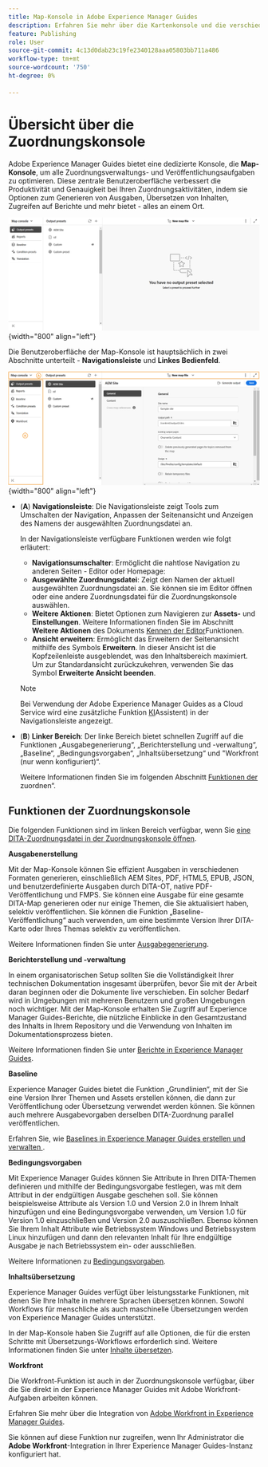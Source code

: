 ```yaml
---
title: Map-Konsole in Adobe Experience Manager Guides
description: Erfahren Sie mehr über die Kartenkonsole und die verschiedenen verfügbaren Funktionen, mit denen Sie Karten in Adobe Experience Manager Guides veröffentlichen und verwalten können.
feature: Publishing
role: User
source-git-commit: 4c13d0dab23c19fe2340128aaa05803bb711a486
workflow-type: tm+mt
source-wordcount: '750'
ht-degree: 0%

---
```



# Übersicht über die Zuordnungskonsole

Adobe Experience Manager Guides bietet eine dedizierte Konsole, die **Map-Konsole**, um alle Zuordnungsverwaltungs- und Veröffentlichungsaufgaben zu optimieren. Diese zentrale Benutzeroberfläche verbessert die Produktivität und Genauigkeit bei Ihren Zuordnungsaktivitäten, indem sie Optionen zum Generieren von Ausgaben, Übersetzen von Inhalten, Zugreifen auf Berichte und mehr bietet - alles an einem Ort.

![Registerkarte „Optionen“ der Dateieigenschaften](./images/map-console-screen.png){width="800" align="left"}

Die Benutzeroberfläche der Map-Konsole ist hauptsächlich in zwei Abschnitte unterteilt - **Navigationsleiste** und **Linkes Bedienfeld**.

![Neu](images/map-console-sections.png){width="800" align="left"}

- (**A**) **Navigationsleiste**: Die Navigationsleiste zeigt Tools zum Umschalten der Navigation, Anpassen der Seitenansicht und Anzeigen des Namens der ausgewählten Zuordnungsdatei an.

  In der Navigationsleiste verfügbare Funktionen werden wie folgt erläutert:

   - **Navigationsumschalter**: Ermöglicht die nahtlose Navigation zu anderen Seiten - Editor oder Homepage:
   - **Ausgewählte Zuordnungsdatei**: Zeigt den Namen der aktuell ausgewählten Zuordnungsdatei an. Sie können sie im Editor öffnen oder eine andere Zuordnungsdatei für die Zuordnungskonsole auswählen.
   - **Weitere Aktionen**: Bietet Optionen zum Navigieren zur **Assets-** und **Einstellungen**. Weitere Informationen finden Sie im Abschnitt **Weitere Aktionen** des Dokuments [Kennen der Editor](./web-editor-features.md#tab-bar)Funktionen.
   - **Ansicht erweitern**: Ermöglicht das Erweitern der Seitenansicht mithilfe des Symbols **Erweitern**. In dieser Ansicht ist die Kopfzeilenleiste ausgeblendet, was den Inhaltsbereich maximiert. Um zur Standardansicht zurückzukehren, verwenden Sie das Symbol **Erweiterte Ansicht beenden**.

  >[!NOTE]
  >
  > Bei Verwendung der Adobe Experience Manager Guides as a Cloud Service wird eine zusätzliche Funktion [KI](./ai-assistant.md)Assistent) in der Navigationsleiste angezeigt.

- (**B**) **Linker Bereich**: Der linke Bereich bietet schnellen Zugriff auf die Funktionen „Ausgabegenerierung“, „Berichterstellung und -verwaltung“, „Baseline“, „Bedingungsvorgaben“, „Inhaltsübersetzung“ und &quot;Workfront (nur wenn konfiguriert)“.

  Weitere Informationen finden Sie im folgenden Abschnitt [Funktionen der ](#map-console-features) zuordnen“.

## Funktionen der Zuordnungskonsole

Die folgenden Funktionen sind im linken Bereich verfügbar, wenn Sie [eine DITA-Zuordnungsdatei in der Zuordnungskonsole öffnen](./open-files-map-console.md).

**Ausgabenerstellung**

Mit der Map-Konsole können Sie effizient Ausgaben in verschiedenen Formaten generieren, einschließlich AEM Sites, PDF, HTML5, EPUB, JSON, und benutzerdefinierte Ausgaben durch DITA-OT, native PDF-Veröffentlichung und FMPS. Sie können eine Ausgabe für eine gesamte DITA-Map generieren oder nur einige Themen, die Sie aktualisiert haben, selektiv veröffentlichen. Sie können die Funktion „Baseline-Veröffentlichung“ auch verwenden, um eine bestimmte Version Ihrer DITA-Karte oder Ihres Themas selektiv zu veröffentlichen.

Weitere Informationen finden Sie unter [Ausgabegenerierung](./generate-output.md).

**Berichterstellung und -verwaltung**

In einem organisatorischen Setup sollten Sie die Vollständigkeit Ihrer technischen Dokumentation insgesamt überprüfen, bevor Sie mit der Arbeit daran beginnen oder die Dokumente live verschieben. Ein solcher Bedarf wird in Umgebungen mit mehreren Benutzern und großen Umgebungen noch wichtiger. Mit der Map-Konsole erhalten Sie Zugriff auf Experience Manager Guides-Berichte, die nützliche Einblicke in den Gesamtzustand des Inhalts in Ihrem Repository und die Verwendung von Inhalten im Dokumentationsprozess bieten.

Weitere Informationen finden Sie unter [Berichte in Experience Manager Guides](./reports-intro.md).

**Baseline**

Experience Manager Guides bietet die Funktion „Grundlinien“, mit der Sie eine Version Ihrer Themen und Assets erstellen können, die dann zur Veröffentlichung oder Übersetzung verwendet werden können. Sie können auch mehrere Ausgabevorgaben derselben DITA-Zuordnung parallel veröffentlichen.

Erfahren Sie, wie [ Baselines in Experience Manager Guides erstellen und verwalten ](./web-editor-baseline.md).

**Bedingungsvorgaben**

Mit Experience Manager Guides können Sie Attribute in Ihren DITA-Themen definieren und mithilfe der Bedingungsvorgabe festlegen, was mit dem Attribut in der endgültigen Ausgabe geschehen soll. Sie können beispielsweise Attribute als Version 1.0 und Version 2.0 in Ihrem Inhalt hinzufügen und eine Bedingungsvorgabe verwenden, um Version 1.0 für Version 1.0 einzuschließen und Version 2.0 auszuschließen. Ebenso können Sie Ihrem Inhalt Attribute wie Betriebssystem Windows und Betriebssystem Linux hinzufügen und dann den relevanten Inhalt für Ihre endgültige Ausgabe je nach Betriebssystem ein- oder ausschließen.

Weitere Informationen zu [Bedingungsvorgaben](./generate-output-use-condition-presets.md).

**Inhaltsübersetzung**

Experience Manager Guides verfügt über leistungsstarke Funktionen, mit denen Sie Ihre Inhalte in mehrere Sprachen übersetzen können. Sowohl Workflows für menschliche als auch maschinelle Übersetzungen werden von Experience Manager Guides unterstützt.

In der Map-Konsole haben Sie Zugriff auf alle Optionen, die für die ersten Schritte mit Übersetzungs-Workflows erforderlich sind. Weitere Informationen finden Sie unter [Inhalte übersetzen](./translation.md).


**Workfront**

Die Workfront-Funktion ist auch in der Zuordnungskonsole verfügbar, über die Sie direkt in der Experience Manager Guides mit Adobe Workfront-Aufgaben arbeiten können.

Erfahren Sie mehr über die Integration von [Adobe Workfront in Experience Manager Guides](./workfront-integration.md).

Sie können auf diese Funktion nur zugreifen, wenn Ihr Administrator die **Adobe Workfront**-Integration in Ihrer Experience Manager Guides-Instanz konfiguriert hat.